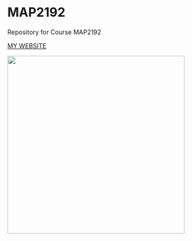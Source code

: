 # MAP2192
Repository for Course MAP2192

[MY WEBSITE](https://github.com/MalB88-eng/MAP2192)

<img src = "(https://raw.githubusercontent.com/MalB88-eng/MAP2192/main/Barbell.png)" width = 400>
